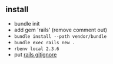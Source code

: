 ## install

- bundle init
- add gem 'rails' (remove comment out)
- `bundle install --path vendor/bundle`
- `bundle exec rails new .`
- `rbenv local 2.3.6`
- put [rails gitignore](https://github.com/github/gitignore/blob/master/Rails.gitignore)

## 
